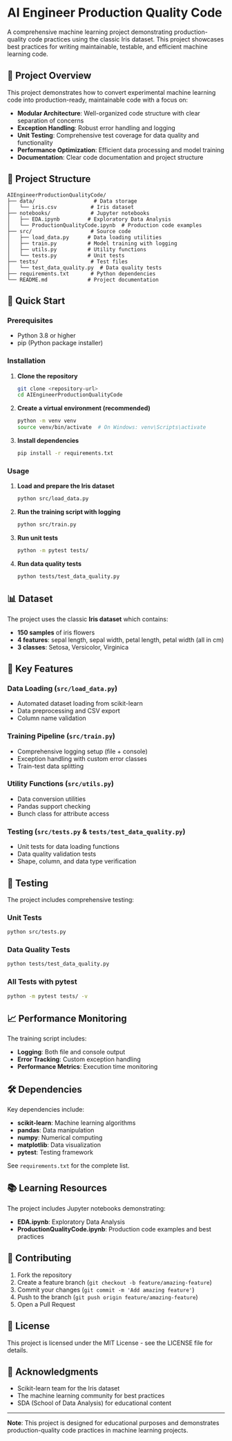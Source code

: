 # AI Engineer Production Quality Code

A comprehensive machine learning project demonstrating production-quality code practices using the classic Iris dataset. This project showcases best practices for writing maintainable, testable, and efficient machine learning code.

## 🎯 Project Overview

This project demonstrates how to convert experimental machine learning code into production-ready, maintainable code with a focus on:

- **Modular Architecture**: Well-organized code structure with clear separation of concerns
- **Exception Handling**: Robust error handling and logging
- **Unit Testing**: Comprehensive test coverage for data quality and functionality
- **Performance Optimization**: Efficient data processing and model training
- **Documentation**: Clear code documentation and project structure

## 📁 Project Structure

```
AIEngineerProductionQualityCode/
├── data/                   # Data storage
│   └── iris.csv           # Iris dataset
├── notebooks/             # Jupyter notebooks
│   ├── EDA.ipynb         # Exploratory Data Analysis
│   └── ProductionQualityCode.ipynb  # Production code examples
├── src/                   # Source code
│   ├── load_data.py      # Data loading utilities
│   ├── train.py          # Model training with logging
│   ├── utils.py          # Utility functions
│   └── tests.py          # Unit tests
├── tests/                 # Test files
│   └── test_data_quality.py  # Data quality tests
├── requirements.txt       # Python dependencies
└── README.md             # Project documentation
```

## 🚀 Quick Start

### Prerequisites

- Python 3.8 or higher
- pip (Python package installer)

### Installation

1. **Clone the repository**
   ```bash
   git clone <repository-url>
   cd AIEngineerProductionQualityCode
   ```

2. **Create a virtual environment (recommended)**
   ```bash
   python -m venv venv
   source venv/bin/activate  # On Windows: venv\Scripts\activate
   ```

3. **Install dependencies**
   ```bash
   pip install -r requirements.txt
   ```

### Usage

1. **Load and prepare the Iris dataset**
   ```bash
   python src/load_data.py
   ```

2. **Run the training script with logging**
   ```bash
   python src/train.py
   ```

3. **Run unit tests**
   ```bash
   python -m pytest tests/
   ```

4. **Run data quality tests**
   ```bash
   python tests/test_data_quality.py
   ```

## 📊 Dataset

The project uses the classic **Iris dataset** which contains:
- **150 samples** of iris flowers
- **4 features**: sepal length, sepal width, petal length, petal width (all in cm)
- **3 classes**: Setosa, Versicolor, Virginica

## 🔧 Key Features

### Data Loading (`src/load_data.py`)
- Automated dataset loading from scikit-learn
- Data preprocessing and CSV export
- Column name validation

### Training Pipeline (`src/train.py`)
- Comprehensive logging setup (file + console)
- Exception handling with custom error classes
- Train-test data splitting

### Utility Functions (`src/utils.py`)
- Data conversion utilities
- Pandas support checking
- Bunch class for attribute access

### Testing (`src/tests.py` & `tests/test_data_quality.py`)
- Unit tests for data loading functions
- Data quality validation tests
- Shape, column, and data type verification

## 🧪 Testing

The project includes comprehensive testing:

### Unit Tests
```bash
python src/tests.py
```

### Data Quality Tests
```bash
python tests/test_data_quality.py
```

### All Tests with pytest
```bash
python -m pytest tests/ -v
```

## 📈 Performance Monitoring

The training script includes:
- **Logging**: Both file and console output
- **Error Tracking**: Custom exception handling
- **Performance Metrics**: Execution time monitoring

## 🛠️ Dependencies

Key dependencies include:
- **scikit-learn**: Machine learning algorithms
- **pandas**: Data manipulation
- **numpy**: Numerical computing
- **matplotlib**: Data visualization
- **pytest**: Testing framework

See `requirements.txt` for the complete list.

## 📚 Learning Resources

The project includes Jupyter notebooks demonstrating:
- **EDA.ipynb**: Exploratory Data Analysis
- **ProductionQualityCode.ipynb**: Production code examples and best practices

## 🤝 Contributing

1. Fork the repository
2. Create a feature branch (`git checkout -b feature/amazing-feature`)
3. Commit your changes (`git commit -m 'Add amazing feature'`)
4. Push to the branch (`git push origin feature/amazing-feature`)
5. Open a Pull Request

## 📄 License

This project is licensed under the MIT License - see the LICENSE file for details.

## 🙏 Acknowledgments

- Scikit-learn team for the Iris dataset
- The machine learning community for best practices
- SDA (School of Data Analysis) for educational content

---

**Note**: This project is designed for educational purposes and demonstrates production-quality code practices in machine learning projects.